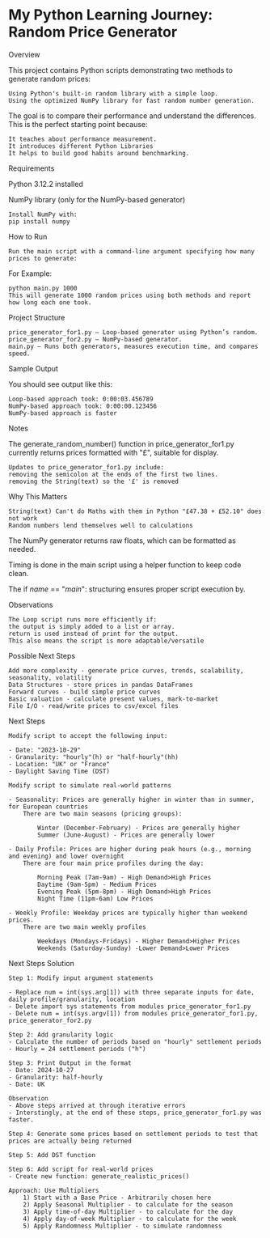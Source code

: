 # My Python Learning Journey: Random Price Generator

Overview

This project contains Python scripts demonstrating two methods to generate random prices:
    
    Using Python's built-in random library with a simple loop.
    Using the optimized NumPy library for fast random number generation.

The goal is to compare their performance and understand the differences. This is the perfect starting point because:
    
    It teaches about performance measurement.
    It introduces different Python Libraries
    It helps to build good habits around benchmarking.

Requirements

Python 3.12.2 installed

NumPy library (only for the NumPy-based generator)

    Install NumPy with:
    pip install numpy

How to Run

    Run the main script with a command-line argument specifying how many prices to generate:

For Example:

    python main.py 1000
    This will generate 1000 random prices using both methods and report how long each one took.

Project Structure

    price_generator_for1.py — Loop-based generator using Python’s random.
    price_generator_for2.py — NumPy-based generator.
    main.py — Runs both generators, measures execution time, and compares speed.

Sample Output

You should see output like this:

    Loop-based approach took: 0:00:03.456789
    NumPy-based approach took: 0:00:00.123456
    NumPy-based approach is faster

Notes

The generate_random_number() function in price_generator_for1.py currently returns prices formatted with "£", suitable for display.

    Updates to price_generator_for1.py include:
    removing the semicolon at the ends of the first two lines.
    removing the String(text) so the '£' is removed

Why This Matters

    String(text) Can't do Maths with them in Python "£47.38 + £52.10" does not work
    Random numbers lend themselves well to calculations

The NumPy generator returns raw floats, which can be formatted as needed.

Timing is done in the main script using a helper function to keep code clean.

The if _name_ == "_main_": structuring ensures proper script execution by.



Observations

    The Loop script runs more efficiently if:
    the output is simply added to a list or array.
    return is used instead of print for the output.
    This also means the script is more adaptable/versatile


Possible Next Steps

    Add more complexity - generate price curves, trends, scalability, seasonality, volatility
    Data Structures - store prices in pandas DataFrames
    Forward curves - build simple price curves
    Basic valuation - calculate present values, mark-to-market
    File I/O - read/write prices to csv/excel files

Next Steps
    
    Modify script to accept the following input:

    - Date: "2023-10-29"
    - Granularity: "hourly"(h) or "half-hourly"(hh)
    - Location: "UK" or "France"
    - Daylight Saving Time (DST)

    Modify script to simulate real-world patterns

    - Seasonality: Prices are generally higher in winter than in summer, for European countries
        There are two main seasons (pricing groups):
            
            Winter (December-February) - Prices are generally higher
            Summer (June-August) - Prices are generally lower
        
    - Daily Profile: Prices are higher during peak hours (e.g., morning and evening) and lower overnight
        There are four main price profiles during the day:

            Morning Peak (7am-9am) - High Demand>High Prices
            Daytime (9am-5pm) - Medium Prices
            Evening Peak (5pm-8pm) - High Demand>High Prices
            Night Time (11pm-6am) Low Prices

    - Weekly Profile: Weekday prices are typically higher than weekend prices.
        There are two main weekly profiles

            Weekdays (Mondays-Fridays) - Higher Demand>Higher Prices
            Weekends (Saturday-Sunday) -Lower Demand>Lower Prices

Next Steps Solution  

    Step 1: Modify input argument statements

    - Replace num = int(sys.arg[1]) with three separate inputs for date, daily profile/granularity, location
    - Delete import sys statements from modules price_generator_for1.py
    - Delete num = int(sys.argv[1]) from modules price_generator_for1.py, price_generator_for2.py

    Step 2: Add granularity logic
    - Calculate the number of periods based on "hourly" settlement periods
    - Hourly = 24 settlement periods ("h")

    Step 3: Print Output in the format 
    - Date: 2024-10-27
    - Granularity: half-hourly
    - Date: UK

    Observation
    - Above steps arrived at through iterative errors
    - Interstingly, at the end of these steps, price_generator_for1.py was faster.

    Step 4: Generate some prices based on settlement periods to test that prices are actually being returned

    Step 5: Add DST function

    Step 6: Add script for real-world prices
    - Create new function: generate_realistic_prices()
    
    Approach: Use Multipliers
        1) Start with a Base Price - Arbitrarily chosen here
        2) Apply Seasonal Multiplier - to calculate for the season
        3) Apply time-of-day Multiplier - to calculate for the day
        4) Apply day-of-week Multiplier - to calculate for the week
        5) Apply Randomness Multiplier - to simulate randomness
        
